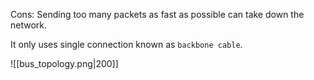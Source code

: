 Cons: Sending too many packets as fast as possible can take down the network.

It only uses single connection known as `backbone cable`.

![[bus_topology.png|200]]